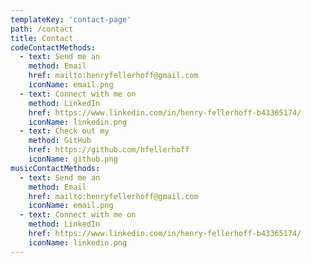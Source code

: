 ```yaml
---
templateKey: 'contact-page'
path: /contact
title: Contact
codeContactMethods:
  - text: Send me an
    method: Email
    href: mailto:henryfellerhoff@gmail.com
    iconName: email.png
  - text: Connect with me on
    method: LinkedIn
    href: https://www.linkedin.com/in/henry-fellerhoff-b43365174/
    iconName: linkedin.png
  - text: Check out my
    method: GitHub
    href: https://github.com/hfellerhoff
    iconName: github.png
musicContactMethods:
  - text: Send me an
    method: Email
    href: mailto:henryfellerhoff@gmail.com
    iconName: email.png
  - text: Connect with me on
    method: LinkedIn
    href: https://www.linkedin.com/in/henry-fellerhoff-b43365174/
    iconName: linkedin.png
---
```

